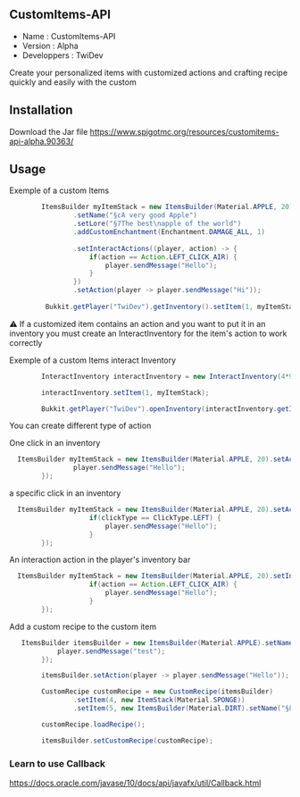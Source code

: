 ## CustomItems-API

- Name : CustomItems-API
- Version : Alpha
- Developpers : TwiDev

Create your personalized items with customized actions and crafting recipe quickly and easily with the custom

## Installation

Download the Jar file https://www.spigotmc.org/resources/customitems-api-alpha.90363/

## Usage

Exemple of a custom Items

```Java
        ItemsBuilder myItemStack = new ItemsBuilder(Material.APPLE, 20)
                .setName("§cA very good Apple")
                .setLore("§7The best\napple of the world")
                .addCustomEnchantment(Enchantment.DAMAGE_ALL, 1)
                
                .setInteractActions((player, action) -> {
                    if(action == Action.LEFT_CLICK_AIR) {
                        player.sendMessage("Hello");
                    }
                })
                .setAction(player -> player.sendMessage("Hi"));
         
         Bukkit.getPlayer("TwiDev").getInventory().setItem(1, myItemStack);

```

⚠ If a customized item contains an action and you want to put it in an inventory you must create an InteractInventory for the item's action to work correctly

Exemple of a custom Items interact Inventory

```Java
        InteractInventory interactInventory = new InteractInventory(4*9, "Test");

        interactInventory.setItem(1, myItemStack);

        Bukkit.getPlayer("TwiDev").openInventory(interactInventory.getInventory());

```

You can create different type of action


One click in an inventory

```java
  ItemsBuilder myItemStack = new ItemsBuilder(Material.APPLE, 20).setAction(player -> {
                player.sendMessage("Hello");       
        });
```

a specific click in an inventory

```java
  ItemsBuilder myItemStack = new ItemsBuilder(Material.APPLE, 20).setActions((player, clickType) -> {
                    if(clickType == ClickType.LEFT) {
                        player.sendMessage("Hello");
                    }
        });
```


An interaction action in the player's inventory bar


```java
  ItemsBuilder myItemStack = new ItemsBuilder(Material.APPLE, 20).setInteractActions((player, action) -> {
                    if(action == Action.LEFT_CLICK_AIR) {
                        player.sendMessage("Hello");
                    }
        });
```

Add a custom recipe to the custom item

```java
   ItemsBuilder itemsBuilder = new ItemsBuilder(Material.APPLE).setName("§cVery good apple").setInteractActions((player, action) -> {
            player.sendMessage("test");
        });

        itemsBuilder.setAction(player -> player.sendMessage("Hello"));

        CustomRecipe customRecipe = new CustomRecipe(itemsBuilder)
                .setItem(4, new ItemStack(Material.SPONGE))
                .setItem(5, new ItemsBuilder(Material.DIRT).setName("§8Hello"));

        customRecipe.loadRecipe();

        itemsBuilder.setCustomRecipe(customRecipe);
```

### Learn to use Callback

https://docs.oracle.com/javase/10/docs/api/javafx/util/Callback.html
